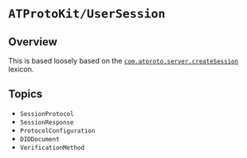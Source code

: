# ``ATProtoKit/UserSession``

## Overview

This is based loosely based on the [`com.atproto.server.createSession`][github] lexicon.

[github]: https://github.com/bluesky-social/atproto/blob/main/lexicons/com/atproto/server/createSession.json

## Topics

- ``SessionProtocol``
- ``SessionResponse``
- ``ProtocolConfiguration``
- ``DIDDocument``
- ``VerificationMethod``
